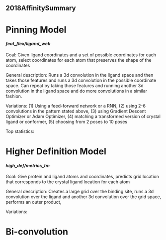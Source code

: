 ## 2018AffinitySummary

# Pinning Model 
#### *feat_flex/ligand_web*
Goal: Given ligand coordinates and a set of possible coordinates for each atom, select coordinates for each atom that preserves the shape of the coordinates

General description: Runs a 3d convolution in the ligand space and then takes those features and runs a 3d convolution in the possible coordinate space. Can repeat by taking those features and running another 3d convolution in the ligand space and do more convolutions in a similar fashion.

Variations: 
(1) Using a feed-forward network or a RNN, 
(2) using 2-6 convolutions in the pattern stated above, 
(3) using Gradient Descent Optimizer or Adam Optimizer, 
(4) matching a transformed version of crystal ligand or conformer, 
(5) choosing from 2 poses to 10 poses

Top statistics:


# Higher Definition Model
#### *high_def/metrics_tm*
Goal: Give protein and ligand atoms and coordinates, predicts grid location that corresponds to the crystal ligand location for each atom

General description: Creates a large grid over the binding site, runs a 3d convolution over the ligand and another 3d convolution over the grid space, performs an outer product, 

Variations: 


# Bi-convolution

